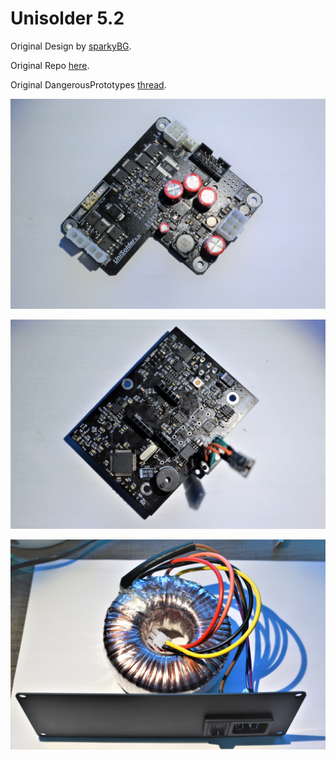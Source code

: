 
# Unisolder 5.2
Original Design by [sparkyBG](https://github.com/sparkybg).

Original Repo [here](https://github.com/valerionew/unisolder-notes).

Original DangerousPrototypes [thread](http://dangerousprototypes.com/forum/index.php?topic=7218.0).

![Assembled Front Board](https://github.com/RCdev03/UniSolderRC/blob/main/frontboard.JPG)

![Assembled Rear Board](https://github.com/RCdev03/UniSolderRC/blob/main/rearboard.JPG)

![Assembled Toroidal](https://github.com/RCdev03/UniSolderRC/blob/main/torodial.JPG)
